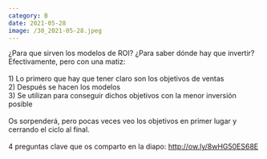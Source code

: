 ```yaml
--- 
category: B 
date: 2021-05-28 
image: /30_2021-05-28.jpeg 
--- 
```


¿Para que sirven los modelos de ROI? ¿Para saber dónde hay que invertir? Efectivamente, pero con una matiz:<br><br>1) Lo primero que hay que tener claro son los objetivos de ventas<br>2) Después se hacen los modelos<br>3) Se utilizan para conseguir dichos objetivos con la menor inversión posible  <br><br>Os sorpenderá, pero pocas veces veo los objetivos en primer lugar y cerrando el ciclo al final.<br><br>4 preguntas clave que os comparto en la diapo: http://ow.ly/8wHG50ES68E